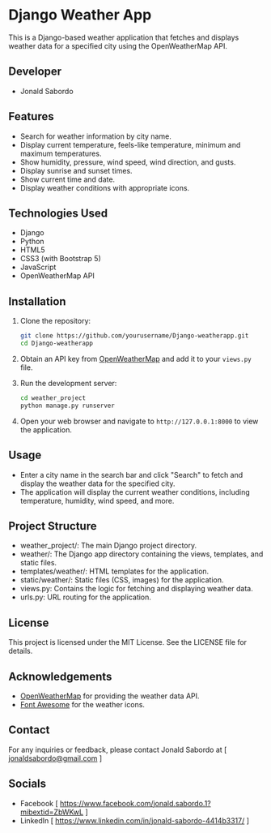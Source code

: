 # Django Weather App

This is a Django-based weather application that fetches and displays weather data for a specified city using the OpenWeatherMap API.

## Developer

- Jonald Sabordo

## Features

- Search for weather information by city name.
- Display current temperature, feels-like temperature, minimum and maximum temperatures.
- Show humidity, pressure, wind speed, wind direction, and gusts.
- Display sunrise and sunset times.
- Show current time and date.
- Display weather conditions with appropriate icons.

## Technologies Used

- Django
- Python
- HTML5
- CSS3 (with Bootstrap 5)
- JavaScript
- OpenWeatherMap API

## Installation

1. Clone the repository:

    ```bash
    git clone https://github.com/yourusername/Django-weatherapp.git
    cd Django-weatherapp
    ```

2. Obtain an API key from [OpenWeatherMap](https://openweathermap.org/api) and add it to your `views.py` file.

3. Run the development server:

    ```bash
    cd weather_project
    python manage.py runserver
    ```

4. Open your web browser and navigate to `http://127.0.0.1:8000` to view the application.

## Usage

- Enter a city name in the search bar and click "Search" to fetch and display the weather data for the specified city.
- The application will display the current weather conditions, including temperature, humidity, wind speed, and more.

## Project Structure

- weather_project/: The main Django project directory.
- weather/: The Django app directory containing the views, templates, and static files.
- templates/weather/: HTML templates for the application.
- static/weather/: Static files (CSS, images) for the application.
- views.py: Contains the logic for fetching and displaying weather data.
- urls.py: URL routing for the application.

## License

This project is licensed under the MIT License. See the LICENSE file for details.

## Acknowledgements

- [OpenWeatherMap](https://openweathermap.org/) for providing the weather data API.
- [Font Awesome](https://fontawesome.com/) for the weather icons.

## Contact

For any inquiries or feedback, please contact Jonald Sabordo at [ jonaldsabordo@gmail.com ]

## Socials

- Facebook [ https://www.facebook.com/jonald.sabordo.1?mibextid=ZbWKwL ]
- LinkedIn [ https://www.linkedin.com/in/jonald-sabordo-4414b3317/ ]

